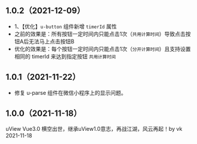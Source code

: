 ## 1.0.2（2021-12-09）
* 1、【优化】`u-button` 组件新增 `timerId` 属性
* 之前的效果是：所有按钮一定时间内只能点击1次（`共用计算时间`）导致点击按钮A后无法马上点击按钮B
* 优化的效果是：每个按钮一定时间内只能点击1次（`分开计算时间`）且支持设置相同的 timerId 来达到指定按钮 `共用计算时间`
## 1.0.1（2021-11-22）
* 修复 u-parse 组件在微信小程序上的显示问题。
## 1.0.0（2021-11-18）
uView Vue3.0 横空出世，继承uView1.0意志，再战江湖，风云再起！by vk 2021-11-18
